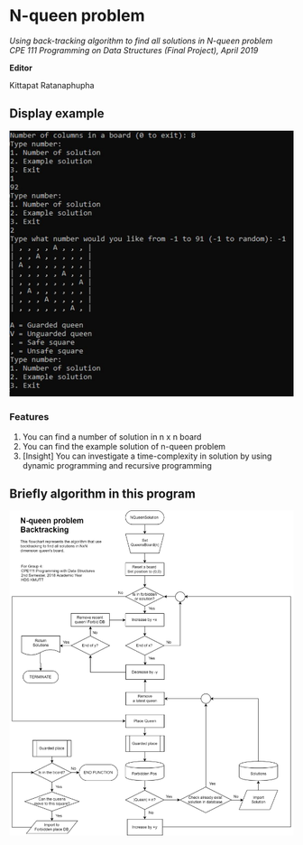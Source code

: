 # N-queen problem
*Using back-tracking algorithm to find all solutions in N-queen problem<br>
CPE 111 Programming on Data Structures (Final Project), April 2019*

**Editor**

Kittapat Ratanaphupha
## Display example
![n-queen](https://github.com/KittapatR/n-queen-problem/blob/main/N-queen%20display.jpg)
### Features
1. You can find a number of solution in n x n board
2. You can find the example solution of n-queen problem
3. \[Insight\] You can investigate a time-complexity in solution by using dynamic programming and recursive programming

## Briefly algorithm in this program
![algorithm](https://github.com/KittapatR/n-queen-problem/blob/main/Flowchart.jpg)
